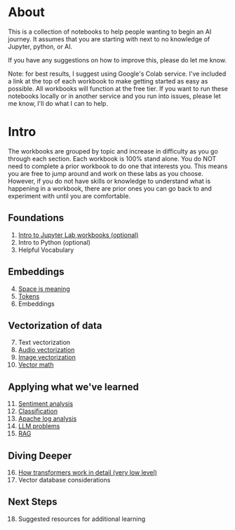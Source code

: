 # About
This is a collection of notebooks to help people wanting to begin an AI journey. It assumes that you are starting with next to no knowledge of Jupyter, python, or AI.

If you have any suggestions on how to improve this, please do let me know. 

Note: for best results, I suggest using Google's Colab service. I've included a link at the top of each workbook to make getting started as easy as possible. All workbooks will function at the free tier. If you want to run these notebooks locally or in another service and you run into issues, please let me know, I'll do what I can to help.

# Intro
The workbooks are grouped by topic and increase in difficulty as you go through each section. Each workbook is 100% stand alone. You do NOT need to complete a prior workbook to do one that interests you. This means you are free to jump around and work on these labs as you choose. However, if you do not have skills or knowledge to understand what is happening in a workbook, there are prior ones you can go back to and experiment with until you are comfortable.

## Foundations
1. [Intro to Jupyter Lab workbooks (optional)](Intro_to_Jupyter.ipynb)  
2. Intro to Python (optional)
3. Helpful Vocabulary

## Embeddings 
4. [Space is meaning](space_approximates_meaning_vectors.ipynb)
5. [Tokens](Tokens.ipynb)
6. Embeddings

## Vectorization of data
7. Text vectorization
8. [Audio vectorization](audio_vectorize.ipynb)
9. [Image vectorization](image_vectorize_demo.ipynb)
10. [Vector math](text_vector_math.ipynb)

## Applying what we've learned
11. [Sentiment analysis](Sentiment_analysis.ipynb)
12. [Classification](Classification.ipynb)
13. [Apache log analysis](apache_log_analysis_colab.ipynb)
14. [LLM problems](LLM_Problems.ipynb)
15. [RAG](retrieval_augmented_generation.ipynb)

## Diving Deeper
16. [How transformers work in detail (very low level)](transformer_embeddings_low_level.ipynb)
17. Vector database considerations

## Next Steps
18. Suggested resources for additional learning

